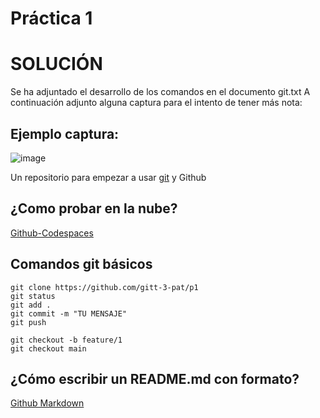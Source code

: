 # Práctica 1


# SOLUCIÓN 
Se ha adjuntado el desarrollo de los comandos en el documento git.txt
A continuación adjunto alguna captura para el intento de tener más nota:
## Ejemplo captura:

![image](https://github.com/user-attachments/assets/ea4bc14e-52e9-4bc6-89e9-8c9d2637aae2)


Un repositorio para empezar a usar [git](https://git-scm.com/) y Github

## ¿Como probar en la nube?

[Github-Codespaces](https://github.com/features/codespaces)

## Comandos git básicos

```
git clone https://github.com/gitt-3-pat/p1
git status
git add .
git commit -m "TU MENSAJE"
git push

git checkout -b feature/1
git checkout main
```

## ¿Cómo escribir un README.md con formato?

[Github Markdown](https://docs.github.com/es/get-started/writing-on-github/getting-started-with-writing-and-formatting-on-github/basic-writing-and-formatting-syntax)
